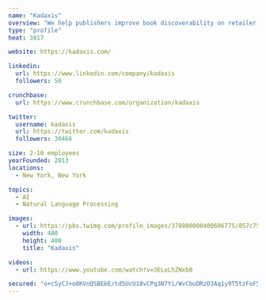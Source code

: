 ```yaml
---
name: "Kadaxis"
overview: "We help publishers improve book discoverability on retailer search engines (like Amazon) leading to increased recurring revenue. We use the latest data science technology to find keywords for books, through reader audience analysis."
type: "profile"
heat: 3817

website: https://kadaxis.com/

linkedin:
  url: https://www.linkedin.com/company/kadaxis
  followers: 50

crunchbase:
  url: https://www.crunchbase.com/organization/kadaxis

twitter:
  username: kadaxis
  url: https://twitter.com/kadaxis
  followers: 30466

size: 2-10 employees
yearFounded: 2013
locations:
  - New York, New York

topics:
  - AI
  - Natural Language Processing

images:
  - url: https://pbs.twimg.com/profile_images/378800000400606775/857c753a4104fa5ecb94afd6f6e2a5bc_400x400.png
    width: 400
    height: 400
    title: "Kadaxis"

videos:
  - url: https://www.youtube.com/watch?v=3ELoLhZNxb0

secured: "o+cSyCJ+o0KVnQSBEbE/td5UcU18vCPq3N7Yi/WvCbuDRzD3Aq1y9T5tzFoF530X6FOAV1nQIxfn4m7QEwLQQYpKqO6fXdexjXNhbSw9uu8ZUqxyEuuBFr/yJTWrwscTb6EIp/j9mpLLcjfqUEwiR94CJf1FkG14Y2w9mpgXBU71CDO1FN/Ga/wCaQk5bdp83GhXHLN754jp0svVWa6+BDe3NFy0ilHxMKYEMH7coury1ZdtOpvc3VXda8EjgF8lgJw43jjh4cQtcK6IwkJt6WAyqfjAXQ2isYs427ypukh7pLbzdDtancF9kyoDw08J;l9LHofNbnuRQbUWWL+mmNw=="
---
```


